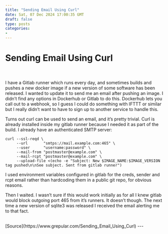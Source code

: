 ```yaml
---
title: "Sending Email Using Curl"
date: Sat, 07 Dec 2024 17:00:35 GMT
draft: false
type: posts
categories: 
- 
---
```

# Sending Email Using Curl

<br/>

<br/>
I have a Gitlab runner which runs every day, and sometimes builds and pushes a new docker image if a new version of some software has been released. I wanted to update it to send me an email after pushing an image. I didn’t find any options in Dockerhub or Gitlab to do this. Dockerhub lets you call out to a webhook, so I guess I could do something with IFTTT or similar but I really didn’t want to have to sign up to another service to handle this.

Turns out curl can be used to send an email, and it’s pretty trivial. Curl is already installed inside my gitlab runner because I needed it as part of the build. I already have an authenticated SMTP server:

```
curl --ssl-reqd \
     --url       "smtps://mail.example.com:465" \
     --user      "username:password" \
     --mail-from "postmaster@example.com" \
     --mail-rcpt "postmaster@example.com" \
     --upload-file <(echo -e "Subject: New $IMAGE_NAME:$IMAGE_VERSION tag pushed\n\nSee subject. Sent from gitlab runner")
```

I used environment variables configured in gitlab for the creds, sender and rcpt email rather than hardcoding them in a public git repo, for obvious reasons.

Then I waited. I wasn’t sure if this would work initially as for all I knew gitlab would block outgoing port 465 from it’s runners. It doesn’t though. The next time a new version of sqlite3 was released I received the email alerting me to that fact.

<br/>
[Source](https://www.grepular.com/Sending_Email_Using_Curl)
---
